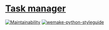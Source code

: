 # [Task manager](http://veetors-task-manager.herokuapp.com)

[![Maintainability](https://api.codeclimate.com/v1/badges/de8260f951ba871a12d4/maintainability)](https://codeclimate.com/github/veetors/task-manager/maintainability)
[![wemake-python-styleguide](https://img.shields.io/badge/style-wemake-000000.svg)](https://github.com/wemake-services/wemake-python-styleguide)